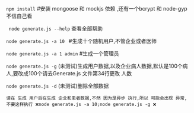 
```npm install``` #安装 mongoose 和 mockjs 依赖 ,还有一个bcrypt 和 node-gyp 不信自己看

``` node generate.js --help``` 查看全部帮助


```node generate.js -a 10 ``` #生成十个随机用户,不管企业或者医师


```node generate.js -a 1 admin``` #生成一个管理员

```node generate.js -g``` (未测试)生成用户数据,以及企业病人数据,默认是100个病人,要改成100个请去Generate.js 文件第34行更改 人数

```node generate.js -d``` (未测试)删除全部数据

    请在 生成 用户后在生成 企业和患者数据,不然 因为是异步 执行,所以 可能会出现 异常,
    不要这样执行 ❌node generate.js -a 10;node generate.js -g ❌
